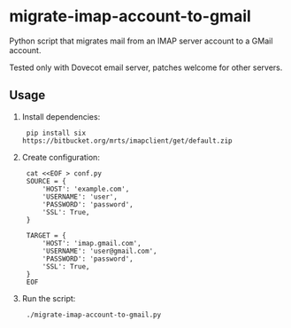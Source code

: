 migrate-imap-account-to-gmail
=============================

Python script that migrates mail from an IMAP server account to a GMail account.

Tested only with Dovecot email server, patches welcome for other servers.

Usage
-----

1. Install dependencies:

        pip install six https://bitbucket.org/mrts/imapclient/get/default.zip

1. Create configuration:

        cat <<EOF > conf.py
        SOURCE = {
            'HOST': 'example.com',
            'USERNAME': 'user',
            'PASSWORD': 'password',
            'SSL': True,
        }

        TARGET = {
            'HOST': 'imap.gmail.com',
            'USERNAME': 'user@gmail.com',
            'PASSWORD': 'password',
            'SSL': True,
        }
        EOF

1. Run the script:

        ./migrate-imap-account-to-gmail.py
